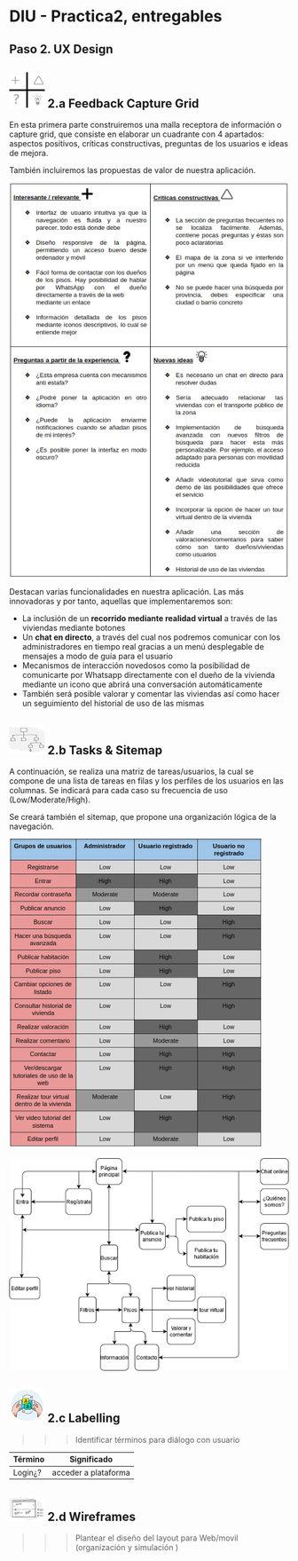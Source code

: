 # DIU - Practica2, entregables

## Paso 2. UX Design  


![Método UX](../img/feedback-capture-grid.png) 2.a Feedback Capture Grid
----

En esta primera parte construiremos una malla receptora de información o capture grid, que consiste en elaborar un cuadrante con 4 apartados: aspectos positivos, críticas constructivas, preguntas de los usuarios e ideas de mejora.

También incluiremos las propuestas de valor de nuestra aplicación.

![](https://github.com/sergiovp/DIU/blob/master/P2/images/malla.png)

Destacan varias funcionalidades en nuestra aplicación. Las más innovadoras y por tanto, aquellas que implementaremos son: 

+ La inclusión de un **recorrido mediante realidad virtual** a través de las viviendas mediante botones
+ Un **chat en directo**, a través del cual nos podremos comunicar con los administradores en tiempo real gracias a un menú desplegable de mensajes a modo de guía para el usuario 
+ Mecanismos de interacción novedosos como la posibilidad de comunicarte por Whatsapp directamente con el dueño de la vivienda mediante un icono que abrirá una conversación automáticamente
+ También será posible valorar y comentar las viviendas así como hacer un seguimiento del historial de uso de las mismas

![Método UX](../img/Sitemap.png) 2.b Tasks & Sitemap 
-----

A continuación, se realiza una matriz de tareas/usuarios, la cual se compone de una lista de tareas en filas y los perfiles de los usuarios en las columnas. Se indicará para cada caso su frecuencia de uso (Low/Moderate/High).

Se creará también el sitemap, que propone una organización lógica de la navegación.

![](https://github.com/sergiovp/DIU/blob/master/P2/images/matriz.png)

![](https://github.com/sergiovp/DIU/blob/master/P2/images/sitemap.png)


![Método UX](../img/labelling.png) 2.c Labelling 
----


>>> Identificar términos para diálogo con usuario  

Término | Significado     
| ------------- | -------
  Login¿?  | acceder a plataforma


![Método UX](../img/Wireframes.png) 2.d Wireframes
-----

>>> Plantear el  diseño del layout para Web/movil (organización y simulación ) 


